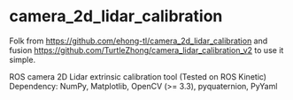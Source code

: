 # camera_2d_lidar_calibration
Folk from https://github.com/ehong-tl/camera_2d_lidar_calibration and fusion https://github.com/TurtleZhong/camera_lidar_calibration_v2 to use it simple.

ROS camera 2D Lidar extrinsic calibration tool (Tested on ROS Kinetic)<br/>
Dependency: NumPy, Matplotlib, OpenCV (>= 3.3), pyquaternion, PyYaml